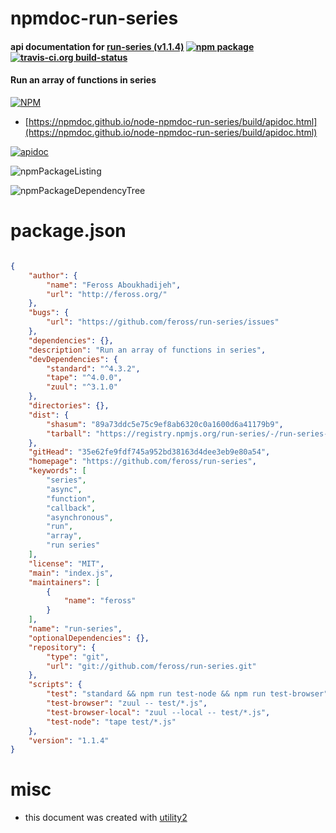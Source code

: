 # npmdoc-run-series

#### api documentation for  [run-series (v1.1.4)](https://github.com/feross/run-series)  [![npm package](https://img.shields.io/npm/v/npmdoc-run-series.svg?style=flat-square)](https://www.npmjs.org/package/npmdoc-run-series) [![travis-ci.org build-status](https://api.travis-ci.org/npmdoc/node-npmdoc-run-series.svg)](https://travis-ci.org/npmdoc/node-npmdoc-run-series)

#### Run an array of functions in series

[![NPM](https://nodei.co/npm/run-series.png?downloads=true&downloadRank=true&stars=true)](https://www.npmjs.com/package/run-series)

- [https://npmdoc.github.io/node-npmdoc-run-series/build/apidoc.html](https://npmdoc.github.io/node-npmdoc-run-series/build/apidoc.html)

[![apidoc](https://npmdoc.github.io/node-npmdoc-run-series/build/screenCapture.buildCi.browser.%252Ftmp%252Fbuild%252Fapidoc.html.png)](https://npmdoc.github.io/node-npmdoc-run-series/build/apidoc.html)

![npmPackageListing](https://npmdoc.github.io/node-npmdoc-run-series/build/screenCapture.npmPackageListing.svg)

![npmPackageDependencyTree](https://npmdoc.github.io/node-npmdoc-run-series/build/screenCapture.npmPackageDependencyTree.svg)



# package.json

```json

{
    "author": {
        "name": "Feross Aboukhadijeh",
        "url": "http://feross.org/"
    },
    "bugs": {
        "url": "https://github.com/feross/run-series/issues"
    },
    "dependencies": {},
    "description": "Run an array of functions in series",
    "devDependencies": {
        "standard": "^4.3.2",
        "tape": "^4.0.0",
        "zuul": "^3.1.0"
    },
    "directories": {},
    "dist": {
        "shasum": "89a73ddc5e75c9ef8ab6320c0a1600d6a41179b9",
        "tarball": "https://registry.npmjs.org/run-series/-/run-series-1.1.4.tgz"
    },
    "gitHead": "35e62fe9fdf745a952bd38163d4dee3eb9e80a54",
    "homepage": "https://github.com/feross/run-series",
    "keywords": [
        "series",
        "async",
        "function",
        "callback",
        "asynchronous",
        "run",
        "array",
        "run series"
    ],
    "license": "MIT",
    "main": "index.js",
    "maintainers": [
        {
            "name": "feross"
        }
    ],
    "name": "run-series",
    "optionalDependencies": {},
    "repository": {
        "type": "git",
        "url": "git://github.com/feross/run-series.git"
    },
    "scripts": {
        "test": "standard && npm run test-node && npm run test-browser",
        "test-browser": "zuul -- test/*.js",
        "test-browser-local": "zuul --local -- test/*.js",
        "test-node": "tape test/*.js"
    },
    "version": "1.1.4"
}
```



# misc
- this document was created with [utility2](https://github.com/kaizhu256/node-utility2)
